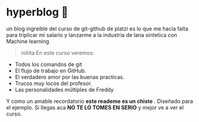 # hyperblog 💚
un blog ingreible del curso de git-github de platzi
es lo que me hacia falta para triplicar mi salario y lanzarme a la industria de lana sintetica con Machine learning 
>niñita
En este curso veremos:
* Todos los comandos de git
* El flujo de trabajo en GitHub.
* El verdadero amor por las buenas practicas. 
* Trucos muy locos del profesor.
* Las personalidades múltiples de Freddy

Y como un amable recordatorio **este reademe es un chiste** . Diseñado para el ejemplo. Si llegas aca **NO TE LO TOMES EN SERIO** y mejor ve a ver el curso. 
